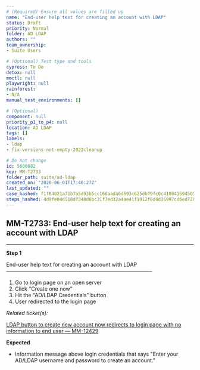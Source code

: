 ```yaml
---
# (Required) Ensure all values are filled up
name: "End-user help text for creating an account with LDAP"
status: Draft
priority: Normal
folder: AD LDAP
authors: ""
team_ownership: 
- Suite Users

# (Optional) Test type and tools
cypress: To Do
detox: null
mmctl: null
playwright: null
rainforest: 
- N/A
manual_test_environments: []

# (Optional)
component: null
priority_p1_to_p4: null
location: AD LDAP
tags: []
labels: 
- ldap
- fix-versions-not-empty-2022cleanup

# Do not change
id: 5600882
key: MM-T2733
folder_path: suite/ad-ldap
created_on: "2020-06-01T17:46:27Z"
last_updated: ""
case_hashed: f1f04021a71b7a5d93b5cc166aada6d593c625db79fc0c4108415945059b1629b1e4d9b9735ce1cc0d6bd35553bd129e
steps_hashed: 4d9fe04d518df348d6bc31f7ed32a4ae41f1912f0d4d36997cd6ed72075d07dae25dddea9e1ea38c4a62f4fb9c636c5b
---
```


## MM-T2733: End-user help text for creating an account with LDAP

---

**Step 1**

End-user help text for creating an account with LDAP\
————————————————————————————

1. Go to login page on an open server
2. Click "Create one now"
3. Hit the "AD/LDAP Credentials" button
4. User redirected to the login page

_Related ticket(s):_

[LDAP button to create new account now redirects to login page with no information to end user — MM-12429](https://mattermost.atlassian.net/browse/MM-12429)

**Expected**

- Information message above login credentials that says "Enter your AD/LDAP username and password to create an account."
